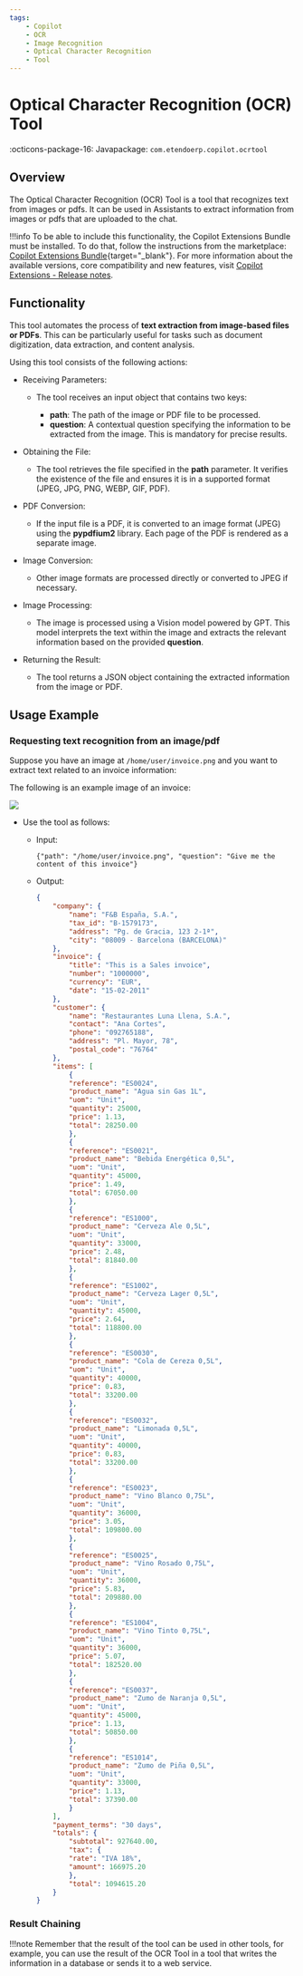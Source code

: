 ```yaml
---
tags:
    - Copilot
    - OCR
    - Image Recognition
    - Optical Character Recognition
    - Tool
---
```


# Optical Character Recognition (OCR) Tool

:octicons-package-16: Javapackage: `com.etendoerp.copilot.ocrtool`

## Overview

The Optical Character Recognition (OCR) Tool is a tool that recognizes text from images or pdfs. It can be used in Assistants to extract information from images or pdfs that are uploaded to the chat.

!!!info
    To be able to include this functionality, the Copilot Extensions Bundle must be installed. To do that, follow the instructions from the marketplace: [Copilot Extensions Bundle](https://marketplace.etendo.cloud/?#/product-details?module=82C5DA1B57884611ABA8F025619D4C05){target="\_blank"}. For more information about the available versions, core compatibility and new features, visit [Copilot Extensions - Release notes](../../../whats-new/release-notes/etendo-copilot/bundles/release-notes.md).

## Functionality

This tool automates the process of **text extraction from image-based files or PDFs**. This can be particularly useful for tasks such as document digitization, data extraction, and content analysis. 

Using this tool consists of the following actions:

- Receiving Parameters:

    - The tool receives an input object that contains two keys:

        - **path**: The path of the image or PDF file to be processed.
        - **question**: A contextual question specifying the information to be extracted from the image. This is mandatory for precise results.

- Obtaining the File:

    - The tool retrieves the file specified in the **path** parameter. It verifies the existence of the file and ensures it is in a supported format (JPEG, JPG, PNG, WEBP, GIF, PDF).

- PDF Conversion:

    - If the input file is a PDF, it is converted to an image format (JPEG) using the **pypdfium2** library. Each page of the PDF is rendered as a separate image.

- Image Conversion:

    - Other image formats are processed directly or converted to JPEG if necessary.

- Image Processing:

    - The image is processed using a Vision model powered by GPT. This model interprets the text within the image and extracts the relevant information based on the provided **question**.

- Returning the Result:

    - The tool returns a JSON object containing the extracted information from the image or PDF.

## Usage Example

    
### Requesting text recognition from an image/pdf


Suppose you have an image at `/home/user/invoice.png` and you want to extract text related to an invoice information:

The following is an example image of an invoice:

![](../../../assets/developer-guide/etendo-copilot/available-tools/ocr-tool.png)


- Use the tool as follows:

    - Input:

        ```
        {"path": "/home/user/invoice.png", "question": "Give me the content of this invoice"}

        ```

    - Output:

        ``` Json title="Output Json"
        {
            "company": {
                "name": "F&B España, S.A.",
                "tax_id": "B-1579173",
                "address": "Pg. de Gracia, 123 2-1ª",
                "city": "08009 - Barcelona (BARCELONA)"
            },
            "invoice": {
                "title": "This is a Sales invoice",
                "number": "1000000",
                "currency": "EUR",
                "date": "15-02-2011"
            },
            "customer": {
                "name": "Restaurantes Luna Llena, S.A.",
                "contact": "Ana Cortes",
                "phone": "092765188",
                "address": "Pl. Mayor, 78",
                "postal_code": "76764"
            },
            "items": [
                {
                "reference": "ES0024",
                "product_name": "Agua sin Gas 1L",
                "uom": "Unit",
                "quantity": 25000,
                "price": 1.13,
                "total": 28250.00
                },
                {
                "reference": "ES0021",
                "product_name": "Bebida Energética 0,5L",
                "uom": "Unit",
                "quantity": 45000,
                "price": 1.49,
                "total": 67050.00
                },
                {
                "reference": "ES1000",
                "product_name": "Cerveza Ale 0,5L",
                "uom": "Unit",
                "quantity": 33000,
                "price": 2.48,
                "total": 81840.00
                },
                {
                "reference": "ES1002",
                "product_name": "Cerveza Lager 0,5L",
                "uom": "Unit",
                "quantity": 45000,
                "price": 2.64,
                "total": 118800.00
                },
                {
                "reference": "ES0030",
                "product_name": "Cola de Cereza 0,5L",
                "uom": "Unit",
                "quantity": 40000,
                "price": 0.83,
                "total": 33200.00
                },
                {
                "reference": "ES0032",
                "product_name": "Limonada 0,5L",
                "uom": "Unit",
                "quantity": 40000,
                "price": 0.83,
                "total": 33200.00
                },
                {
                "reference": "ES0023",
                "product_name": "Vino Blanco 0,75L",
                "uom": "Unit",
                "quantity": 36000,
                "price": 3.05,
                "total": 109800.00
                },
                {
                "reference": "ES0025",
                "product_name": "Vino Rosado 0,75L",
                "uom": "Unit",
                "quantity": 36000,
                "price": 5.83,
                "total": 209880.00
                },
                {
                "reference": "ES1004",
                "product_name": "Vino Tinto 0,75L",
                "uom": "Unit",
                "quantity": 36000,
                "price": 5.07,
                "total": 182520.00
                },
                {
                "reference": "ES0037",
                "product_name": "Zumo de Naranja 0,5L",
                "uom": "Unit",
                "quantity": 45000,
                "price": 1.13,
                "total": 50850.00
                },
                {
                "reference": "ES1014",
                "product_name": "Zumo de Piña 0,5L",
                "uom": "Unit",
                "quantity": 33000,
                "price": 1.13,
                "total": 37390.00
                }
            ],
            "payment_terms": "30 days",
            "totals": {
                "subtotal": 927640.00,
                "tax": {
                "rate": "IVA 18%",
                "amount": 166975.20
                },
                "total": 1094615.20
            }
        }
        ```

### Result Chaining

!!!note
    Remember that the result of the tool can be used in other tools, for example, you can use the result of the OCR Tool in a tool that writes the information in a database or sends it to a web service. 